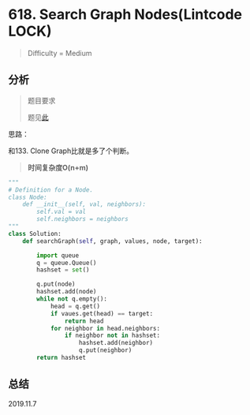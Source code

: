 # 618. Search Graph Nodes(Lintcode LOCK)
> Difficulty = Medium

## 分析

> 题目要求
> 
> 题见[此](https://www.cnblogs.com/lz87/p/7496897.html)


思路：

和133. Clone Graph比就是多了个判断。

> **时间复杂度O(n+m)**

```python
"""
# Definition for a Node.
class Node:
    def __init__(self, val, neighbors):
        self.val = val
        self.neighbors = neighbors
"""
class Solution:
    def searchGraph(self, graph, values, node, target):

        import queue
        q = queue.Queue()
        hashset = set()

        q.put(node)
        hashset.add(node)
        while not q.empty():
            head = q.get()
            if vaues.get(head) == target:
                return head
            for neighbor in head.neighbors:
                if neighbor not in hashset:
                    hashset.add(neighbor)
                    q.put(neighbor)
        return hashset
```


## 总结



2019.11.7